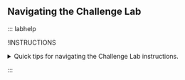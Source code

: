 ## Navigating the Challenge Lab

::: labhelp

!INSTRUCTIONS[](https://raw.githubusercontent.com/LODSContent/Challenge-V2-Framework/master/Templates/Environments/@lab.Variable(cloudEnvironment).md)

<details class=info-icon>
<summary title="Select for More...">Quick tips for navigating the Challenge Lab instructions.</summary>
<span class=copyIcon>Select the Copy to Clipboard icon to copy the green text.</span>
<span class=typeIcon>Select the Type Text icon to insert the green text directly into the Challenge Lab environment.</span>
<span class=warn-icon>An Alert tells you that a task requires extra care.</span>
<span class=info-icon>A Note provides additional helpful information for completing a task.</span>
<span class=hint-icon>A Hint will guide you through a portion of the Challenge Lab.</span>
<span class=know-icon>A Knowledge block provides a deeper level of knowledge into a subject. It is a great way to solidify your understanding, but it is not strictly necessary to complete the Challenge Lab.</span>
</details>

:::
